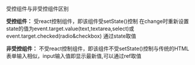 受控组件与非受控组件区别

**受控组件：**
受react控制组件，即该组件受setState()控制
在change时重新设置state的值为event.target.value(text,textarea,select)或event.target.checked(radio&checkbox)
通过state取值

**非受控组件：**
不受react控制组件，即该组件不受setState()控制与传统的HTML表单输入相似，input输入值即显示最新值,可以通过ref取值